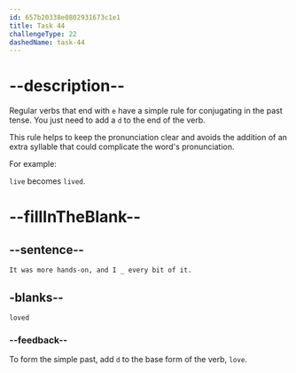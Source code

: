 ```yaml
---
id: 657b20338e0802931673c1e1
title: Task 44
challengeType: 22
dashedName: task-44
---
```


<!-- (Audio) Brian:  It was more hands-on, and I loved every bit of it. . -->

# --description--

Regular verbs that end with `e` have a simple rule for conjugating in the past tense. You just need to add a `d` to the end of the verb.

This rule helps to keep the pronunciation clear and avoids the addition of an extra syllable that could complicate the word's pronunciation.

For example:

`live` becomes `lived`.

# --fillInTheBlank--

## --sentence--

`It was more hands-on, and I _ every bit of it.`

## -blanks--

`loved`

### --feedback--

To form the simple past, add `d` to the base form of the verb, `love`.
